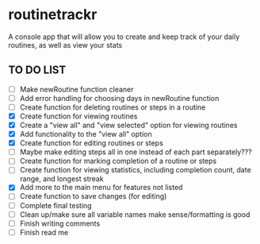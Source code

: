# routinetrackr

A console app that will allow you to create and keep track of your daily routines, as well as view your stats

<!--TO-DO LIST-->
## TO DO LIST

- [ ] Make newRoutine function cleaner
- [ ] Add error handling for choosing days in newRoutine function
- [ ] Create function for deleting routines or steps in a routine
- [X] Create function for viewing routines
- [X] Create a "view all" and "view selected" option for viewing routines
- [X] Add functionality to the "view all" option
- [X] Create function for editing routines or steps
- [ ] Maybe make editing steps all in one instead of each part separately???
- [ ] Create function for marking completion of a routine or steps
- [ ] Create function for viewing statistics, including completion count, date range, and longest streak
- [x] Add more to the main menu for features not listed
- [ ] Create function to save changes (for editing)
- [ ] Complete final testing
- [ ] Clean up/make sure all variable names make sense/formatting is good
- [ ] Finish writing comments
- [ ] Finish read me
